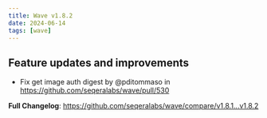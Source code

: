 ```yaml
---
title: Wave v1.8.2
date: 2024-06-14
tags: [wave]
---
```


## Feature updates and improvements

* Fix get image auth digest by @pditommaso in https://github.com/seqeralabs/wave/pull/530


**Full Changelog**: https://github.com/seqeralabs/wave/compare/v1.8.1...v1.8.2
